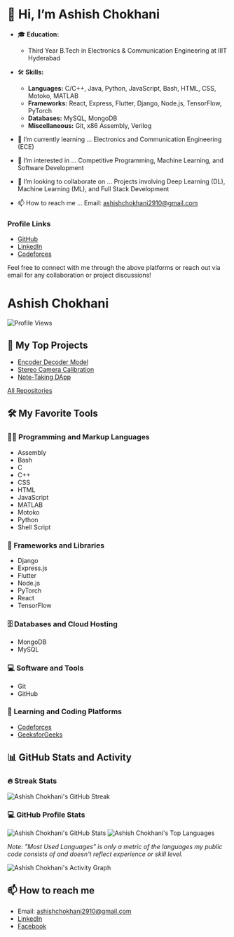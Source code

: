 # 👋 Hi, I’m Ashish Chokhani

- 🎓 **Education:** 
  - Third Year B.Tech in Electronics & Communication Engineering at IIIT Hyderabad

- 🛠️ **Skills:**
  - **Languages:** C/C++, Java, Python, JavaScript, Bash, HTML, CSS, Motoko, MATLAB
  - **Frameworks:** React, Express, Flutter, Django, Node.js, TensorFlow, PyTorch
  - **Databases:** MySQL, MongoDB
  - **Miscellaneous:** Git, x86 Assembly, Verilog

- 🌱 I’m currently learning ... Electronics and Communication Engineering (ECE)
- 👀 I’m interested in ... Competitive Programming, Machine Learning, and Software Development
- 💞️ I’m looking to collaborate on ... Projects involving Deep Learning (DL), Machine Learning (ML), and Full Stack Development
- 📫 How to reach me ... Email: ashishchokhani2910@gmail.com

### Profile Links
- [GitHub](https://github.com/Ashish-Chokhani)
- [LinkedIn](https://www.linkedin.com/in/ashish-chokhani-9991ba227/)
- [Codeforces](https://codeforces.com/profile/Cleverfox)

Feel free to connect with me through the above platforms or reach out via email for any collaboration or project discussions!

# Ashish Chokhani

![Profile Views](https://gpvc.arturio.dev/ashishchokhani)

## 📘 My Top Projects
- [Encoder Decoder Model](https://github.com/ashishchokhani/encoder-decoder-model)
- [Stereo Camera Calibration](https://github.com/ashishchokhani/stereo-camera-calibration)
- [Note-Taking DApp](https://github.com/ashishchokhani/note-taking-dapp)

[All Repositories](https://github.com/ashishchokhani?tab=repositories)

## 🛠️ My Favorite Tools

### 👨‍💻 Programming and Markup Languages
- Assembly
- Bash
- C
- C++
- CSS
- HTML
- JavaScript
- MATLAB
- Motoko
- Python
- Shell Script

### 🧰 Frameworks and Libraries
- Django
- Express.js
- Flutter
- Node.js
- PyTorch
- React
- TensorFlow

### 🗄️ Databases and Cloud Hosting
- MongoDB
- MySQL

### 💻 Software and Tools
- Git
- GitHub

### 💬 Learning and Coding Platforms
- [Codeforces](https://codeforces.com/profile/ashishchokhani)
- [GeeksforGeeks](https://auth.geeksforgeeks.org/user/ashishchokhani/profile)

## 📊 GitHub Stats and Activity

### 🔥 Streak Stats
![Ashish Chokhani's GitHub Streak](https://github-readme-streak-stats.herokuapp.com/?user=ashishchokhani&theme=dark&hide_border=true)

### 💻 GitHub Profile Stats
![Ashish Chokhani's GitHub Stats](https://github-readme-stats.vercel.app/api?username=ashishchokhani&show_icons=true&theme=dark&hide_border=true)
![Ashish Chokhani's Top Languages](https://github-readme-stats.vercel.app/api/top-langs/?username=ashishchokhani&layout=compact&theme=dark&hide_border=true)

*Note: "Most Used Languages" is only a metric of the languages my public code consists of and doesn't reflect experience or skill level.*

![Ashish Chokhani's Activity Graph](https://activity-graph.herokuapp.com/graph?username=ashishchokhani&theme=react-dark)

## 📫 How to reach me
- Email: ashishchokhani2910@gmail.com
- [LinkedIn](https://linkedin.com/in/ashishchokhani)
- [Facebook](https://facebook.com/ashishchokhani)


<!---
Ashish-Chokhani/Ashish-Chokhani is a ✨ special ✨ repository because its `README.md` (this file) appears on your GitHub profile.
You can click the Preview link to take a look at your changes.
--->
